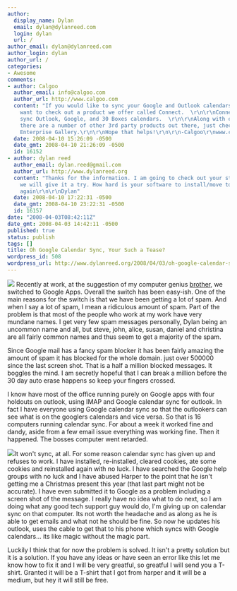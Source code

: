 ```yaml
---
author:
  display_name: Dylan
  email: dylan@dylanreed.com
  login: dylan
  url: /
author_email: dylan@dylanreed.com
author_login: dylan
author_url: /
categories:
- Awesome
comments:
- author: Calgoo
  author_email: info@calgoo.com
  author_url: http://www.calgoo.com
  content: "If you would like to sync your Google and Outlook calendars you might
    want to check out a product we offer called Connect.  \r\n\r\nConnect lets you
    sync Outlook, Google, and 30 Boxes calendars.  \r\n\r\nAlong with our product
    there are a number of other 3rd party products out there, just check out the Google
    Enterprise Gallery.\r\n\r\nHope that helps!\r\n\r\n-Calgoo\r\nwww.calgoo.com"
  date: 2008-04-10 15:26:09 -0500
  date_gmt: 2008-04-10 21:26:09 -0500
  id: 16152
- author: dylan reed
  author_email: dylan.reed@gmail.com
  author_url: http://www.dylanreed.org
  content: "Thanks for the information. I am going to check out your stuff and maybe
    we will give it a try. How hard is your software to install/move to? \r\n\r\nThanks
    again\r\n\r\nDylan"
  date: 2008-04-10 17:22:31 -0500
  date_gmt: 2008-04-10 23:22:31 -0500
  id: 16157
date: "2008-04-03T08:42:11Z"
date_gmt: 2008-04-03 14:42:11 -0500
published: true
status: publish
tags: []
title: Oh Google Calendar Sync, Your Such a Tease?
wordpress_id: 508
wordpress_url: http://www.dylanreed.org/2008/04/03/oh-google-calendar-sync-why-do-you-hate-me/
---
```


 ![][1] Recently at work, at the suggestion of my computer genius [brother][2], we switched to Google Apps. Overall the switch has been easy-ish. One of the main reasons for the switch is that we have been getting a lot of spam. And when I say a lot of spam, I mean a ridiculous amount of spam. Part of the problem is that most of the people who work at my work have very mundane names. I get very few spam messages personally, Dylan being an uncommon name and all, but steve, john, alice, susan, daniel and christina are all fairly common names and thus seem to get a majority of the spam. 

   [1]: http://farm3.static.flickr.com/2344/2384613179_ec4b0b8ed2.jpg
   [2]: http://nata2.org

Since Google mail has a fancy spam blocker it has been fairly amazing the amount of spam it has blocked for the whole domain. just over 500000 since the last screen shot. That is a half a million blocked messages. It boggles the mind. I am secretly hopeful that I can break a million before the 30 day auto erase happens so keep your fingers crossed. 

I know have most of the office running purely on Google apps with four holdouts on outlook, using IMAP and Google calendar sync for outlook. In fact I have everyone using Google calendar sync so that the outlookers can see what is on the googlers calendars and vice versa. So that is 16 computers running calendar sync. For about a week it worked fine and dandy, aside from a few email issue everything was working fine. Then it happened. The bosses computer went retarded. 

![][3]It won't sync, at all. For some reason calendar sync has given up and refuses to work. I have installed, re-installed, cleared cookies, ate some cookies and reinstalled again with no luck. I have searched the Google help groups with no luck and I have abused Harper to the point that he isn't getting me a Christmas present this year (that last part might not be accurate). I have even submitted it to Google as a problem including a screen shot of the message. I really have no idea what to do next, so I am doing what any good tech support guy would do, I'm giving up on calendar sync on that computer. Its not worth the headache and as along as he is able to get emails and what not he should be fine. So now he updates his outlook, uses the cable to get that to his phone which syncs with Google calendars... its like magic without the magic part.

   [3]: http://farm4.static.flickr.com/3062/2384613205_234b09815c.jpg

Luckily I think that for now the problem is solved. It isn't a pretty solution but it is a solution. If you have any ideas or have seen an error like this let me know how to fix it and I will be very greatful, so greatful I will send you a T-shirt. Granted it will be a T-shirt that I got from harper and it will be a medium, but hey it will still be free.
